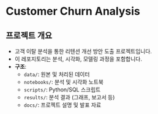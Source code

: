# Customer Churn Analysis
## 프로젝트 개요
- 고객 이탈 분석을 통한 리텐션 개선 방안 도출 프로젝트입니다.
- 이 레포지토리는 분석, 시각화, 모델링 과정을 포함합니다.
- **구조**:
  - `data/`: 원본 및 처리된 데이터
  - `notebooks/`: 분석 및 시각화 노트북
  - `scripts/`: Python/SQL 스크립트
  - `results/`: 분석 결과 (그래프, 보고서 등)
  - `docs/`: 프로젝트 설명 및 발표 자료
